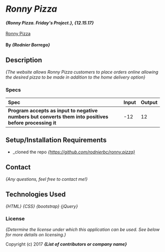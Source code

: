 # _Ronny Pizza_

#### _{Ronny Pizza. Friday's Project.}, {12.15.17}_
[Ronny Pizza](https://rodnierbc.github.io/ronny-pizza/)
#### By _**{Rodnier Borrego}**_

## Description

_{The website allows Ronny Pizza customers to place orders online allowing the desired pizza to be made in addition to the home delivery option}_

### Specs
| Spec | Input | Output |
| :-------------------- | :------------------- | :------------------------ |
| **Program accepts as input to negative numbers but converts them into positives before processing it** | -12 | 12 |





## Setup/Installation Requirements

* _cloned the repo
_{https://github.com/rodnierbc/ronny.pizza}_

## Contact  

_{Any questions, feel free to contact me!}_

## Technologies Used

_{HTML}_
_{CSS}_
_{bootstrap}_
_{jQuery}_

### License

*{Determine the license under which this application can be used.  See below for more details on licensing.}*

Copyright (c) 2017 **_{List of contributors or company name}_**
